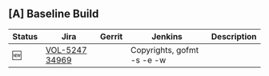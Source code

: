 [A] Baseline Build
------------------

| Status | Jira | Gerrit | Jenkins | Description |
| ------ | ---- | ------ | ------- | ----------- |
| :new: | [VOL-5247](https://jira.opencord.org/browse/VOL-5247) [34969](https://gerrit.opencord.org/c/voltha-go/+/34969) | | Copyrights, gofmt -s -e -w |